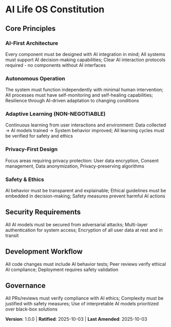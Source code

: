 <!-- Sync Impact Report: 
Version Change: N/A (initial version) -> 1.0.0
Principles: Created 5 foundational principles for AI Life OS 
  - AI-First Architecture
  - Autonomous Operation
  - Adaptive Learning (NON-NEGOTIABLE)
  - Privacy-First Design
  - Safety & Ethics
Added Sections: Security Requirements, Development Workflow 
Removed Sections: N/A (completely new constitution)
Templates Updated: N/A (all templates are compatible with the new constitution) 
Follow-up TODOs: None
-->
# AI Life OS Constitution

## Core Principles

### AI-First Architecture
Every component must be designed with AI integration in mind; All systems must support AI decision-making capabilities; Clear AI interaction protocols required - no components without AI interfaces

### Autonomous Operation
The system must function independently with minimal human intervention; All processes must have self-monitoring and self-healing capabilities; Resilience through AI-driven adaptation to changing conditions

### Adaptive Learning (NON-NEGOTIABLE)
Continuous learning from user interactions and environment: Data collected → AI models trained → System behavior improved; All learning cycles must be verified for safety and ethics

### Privacy-First Design
Focus areas requiring privacy protection: User data encryption, Consent management, Data anonymization, Privacy-preserving algorithms

### Safety & Ethics
AI behavior must be transparent and explainable; Ethical guidelines must be embedded in decision-making; Safety measures prevent harmful AI actions

## Security Requirements

All AI models must be secured from adversarial attacks; Multi-layer authentication for system access; Encryption of all user data at rest and in transit

## Development Workflow

All code changes must include AI behavior tests; Peer reviews verify ethical AI compliance; Deployment requires safety validation

## Governance

All PRs/reviews must verify compliance with AI ethics; Complexity must be justified with safety measures; Use of interpretable AI models prioritized over black-box solutions

**Version**: 1.0.0 | **Ratified**: 2025-10-03 | **Last Amended**: 2025-10-03